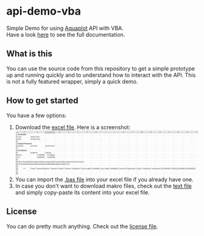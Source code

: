 # api-demo-vba
Simple Demo for using [Aquaplot](https://www.aquaplot.com) API with VBA.  
Have a look [here](http://doc.aquaplot.com) to see the full documentation. 

## What is this
You can use the source code from this repository to get a simple prototype up and running quickly and to understand how to interact with the API. This is not a fully featured wrapper, simply a quick demo.

## How to get started
You have a few options: 

1. Download the [excel file](./aquaplot-api-demo.xlsm). Here is a screenshot:  
![Screenshot of Excel file](./excel-screenshot.PNG)  
2. You can import the [.bas file](./AquaplotAPIDemo.bas) into your excel file if you already have one.  
3. In case you don't want to download makro files, check out the [text file](./AquaplotAPIDemo.txt) and simply copy-paste its content into your excel file. 

## License
You can do pretty much anything. Check out the [license file](./LICENSE).
